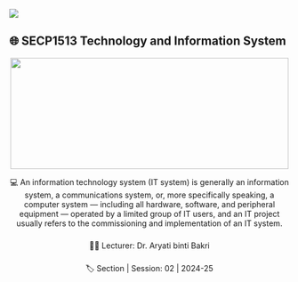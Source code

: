 ![](https://user-images.githubusercontent.com/18350557/176309783-0785949b-9127-417c-8b55-ab5a4333674e.gif) 
## 🌐 SECP1513 Technology and Information System

<head>
<center>
<p align="center"> <img src="https://www.skylineuniversity.ac.ae/blog/images/2021/01/08/isvsit.jpg" height="200" ; width="500"> </p>

💻
An information technology system (IT system) is generally an information system, a communications system, or, more specifically speaking, a computer system — including all hardware, software, and peripheral equipment — operated by a limited group of IT users, and an IT project usually refers to the commissioning and implementation of an IT system.
###
👩‍🏫
Lecturer: Dr. Aryati binti Bakri
###
🏷️
Section | Session: 02 | 2024-25
